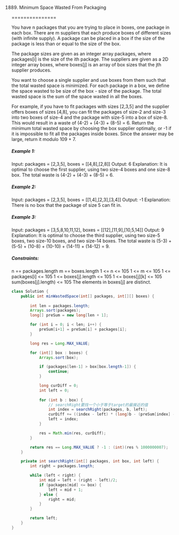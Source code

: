 1889. Minimum Space Wasted From Packaging

===============

You have n packages that you are trying to place in boxes, one package in each box. There are m suppliers that each produce boxes of different sizes (with infinite supply). A package can be placed in a box if the size of the package is less than or equal to the size of the box.

The package sizes are given as an integer array packages, where packages[i] is the size of the ith package. The suppliers are given as a 2D integer array boxes, where boxes[j] is an array of box sizes that the jth supplier produces.

You want to choose a single supplier and use boxes from them such that the total wasted space is minimized. For each package in a box, we define the space wasted to be size of the box - size of the package. The total wasted space is the sum of the space wasted in all the boxes.

For example, if you have to fit packages with sizes [2,3,5] and the supplier offers boxes of sizes [4,8], you can fit the packages of size-2 and size-3 into two boxes of size-4 and the package with size-5 into a box of size-8. This would result in a waste of (4-2) + (4-3) + (8-5) = 6.
Return the minimum total wasted space by choosing the box supplier optimally, or -1 if it is impossible to fit all the packages inside boxes. Since the answer may be large, return it modulo 109 + 7.

##### Example 1:

Input: packages = [2,3,5], boxes = [[4,8],[2,8]]
Output: 6
Explanation: It is optimal to choose the first supplier, using two size-4 boxes and one size-8 box.
The total waste is (4-2) + (4-3) + (8-5) = 6.

##### Example 2:

Input: packages = [2,3,5], boxes = [[1,4],[2,3],[3,4]]
Output: -1
Explanation: There is no box that the package of size 5 can fit in.

##### Example 3:

Input: packages = [3,5,8,10,11,12], boxes = [[12],[11,9],[10,5,14]]
Output: 9
Explanation: It is optimal to choose the third supplier, using two size-5 boxes, two size-10 boxes, and two size-14 boxes.
The total waste is (5-3) + (5-5) + (10-8) + (10-10) + (14-11) + (14-12) = 9.

##### Constraints:

n == packages.length
m == boxes.length
1 <= n <= 105
1 <= m <= 105
1 <= packages[i] <= 105
1 <= boxes[j].length <= 105
1 <= boxes[j][k] <= 105
sum(boxes[j].length) <= 105
The elements in boxes[j] are distinct.

```java
class Solution {
    public int minWastedSpace(int[] packages, int[][] boxes) {
        
        int len = packages.length;
        Arrays.sort(packages);
        long[] preSum = new long[len + 1];

        for (int i = 0; i < len; i++) {
            preSum[i+1] = preSum[i] + packages[i];
        }

        long res = Long.MAX_VALUE;

        for (int[] box : boxes) {
            Arrays.sort(box);

            if (packages[len-1] > box[box.length-1]) {
                continue;
            }

            long curDiff = 0;
            int left = 0;
            
            for (int b : box) {
                // searchRight要找一个小于等于target的最接近的值
                int index = searchRight(packages, b, left);
                curDiff += ((index - left) * (long)b - (preSum[index] - preSum[left]));
                left = index;
            }

            res = Math.min(res, curDiff);
        }

        return res == Long.MAX_VALUE ? -1 : (int)(res % 1000000007);
    }

    private int searchRight(int[] packages, int box, int left) {
        int right = packages.length;

        while (left < right) {
            int mid = left + (right - left)/2;
            if (packages[mid] <= box) {
                left = mid + 1;
            } else {
                right = mid;
            }
        }

        return left;
    }
}
```


